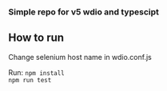 ### Simple repo for v5 wdio and typescipt

## How to run

Change selenium host name in wdio.conf.js

Run:
`npm install`  
`npm run test`